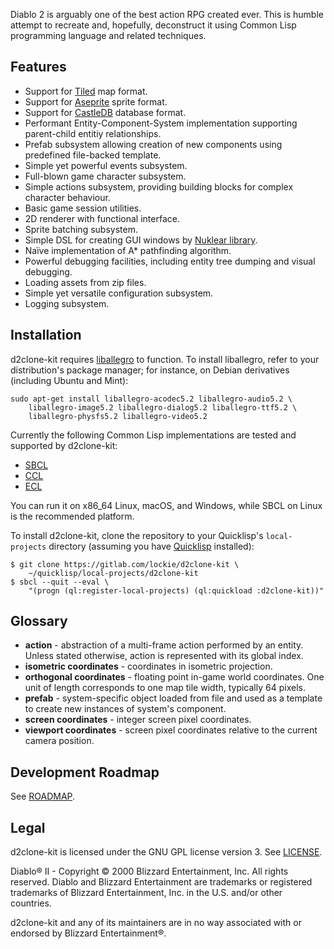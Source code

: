 Diablo 2 is arguably one of the best action RPG created ever. This is humble
attempt to recreate and, hopefully, deconstruct it using Common Lisp
programming language and related techniques.

## Features

* Support for [Tiled](https://www.mapeditor.org) map format.
* Support for [Aseprite](https://aseprite.org) sprite format.
* Support for [CastleDB](http://castledb.org) database format.
* Performant Entity-Component-System implementation supporting
  parent-child entitiy relationships.
* Prefab subsystem allowing creation of new components using
  predefined file-backed template.
* Simple yet powerful events subsystem.
* Full-blown game character subsystem.
* Simple actions subsystem, providing building blocks for complex
  character behaviour.
* Basic game session utilities.
* 2D renderer with functional interface.
* Sprite batching subsystem.
* Simple DSL for creating GUI windows by
  [Nuklear library](https://gitlab.com/lockie/cl-liballegro-nuklear).
* Naïve implementation of A* pathfinding algorithm.
* Powerful debugging facilities, including entity tree dumping and
  visual debugging.
* Loading assets from zip files.
* Simple yet versatile configuration subsystem.
* Logging subsystem.

## Installation
d2clone-kit requires [liballegro](https://liballeg.org) to function. To install
liballegro, refer to your distribution's package manager; for instance, on
Debian derivatives (including Ubuntu and Mint):

```
sudo apt-get install liballegro-acodec5.2 liballegro-audio5.2 \
    liballegro-image5.2 liballegro-dialog5.2 liballegro-ttf5.2 \
    liballegro-physfs5.2 liballegro-video5.2
```

Currently the following Common Lisp implementations are tested and supported by
d2clone-kit:

* [SBCL](http://sbcl.org)
* [CCL](https://ccl.clozure.com)
* [ECL](https://common-lisp.net/project/ecl)

You can run it on x86_64 Linux, macOS, and Windows, while SBCL on Linux is the
recommended platform.

To install d2clone-kit, clone the repository to your Quicklisp's
`local-projects` directory (assuming you have
[Quicklisp](http://quicklisp.org) installed):

```
$ git clone https://gitlab.com/lockie/d2clone-kit \
    ~/quicklisp/local-projects/d2clone-kit
$ sbcl --quit --eval \
    "(progn (ql:register-local-projects) (ql:quickload :d2clone-kit))"
```

## Glossary
* **action** - abstraction of a multi-frame action performed by an
  entity. Unless stated otherwise, action is represented with its global index.
* **isometric coordinates** - coordinates in isometric projection.
* **orthogonal coordinates** - floating point in-game world coordinates. One
  unit of length corresponds to one map tile width, typically 64 pixels.
* **prefab** - system-specific object loaded from file and used as a template
  to create new instances of system's component.
* **screen coordinates** - integer screen pixel coordinates.
* **viewport coordinates** - screen pixel coordinates relative to the current
  camera position.


## Development Roadmap
See [ROADMAP](https://gitlab.com/lockie/d2clone-kit/-/blob/master/ROADMAP.org).

## Legal
d2clone-kit is licensed under the GNU GPL license version 3.
See [LICENSE](https://gitlab.com/lockie/d2clone-kit/-/blob/master/LICENSE).

Diablo® II - Copyright © 2000 Blizzard Entertainment, Inc. All rights
reserved. Diablo and Blizzard Entertainment are trademarks or registered
trademarks of Blizzard Entertainment, Inc. in the U.S. and/or other countries.

d2clone-kit and any of its maintainers are in no way associated with or
endorsed by Blizzard Entertainment®.
